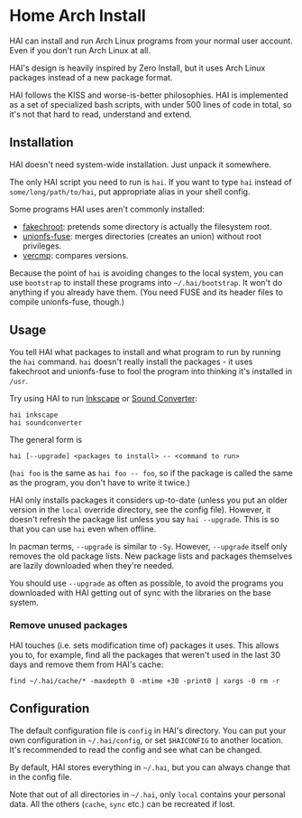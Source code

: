 # Home Arch Install #
HAI can install and run Arch Linux programs from your
normal user account. Even if you don't run Arch Linux at all.

HAI's design is heavily inspired by Zero Install, but it uses Arch Linux
packages instead of a new package format.

HAI follows the KISS and worse-is-better philosophies. HAI is implemented as a
set of specialized bash scripts, with under 500 lines of code in total, so
it's not that hard to read, understand and extend.

## Installation ##
HAI doesn't need system-wide installation. Just unpack it somewhere.

The only HAI script you need to run is `hai`. If you want to type `hai`
instead of `some/long/path/to/hai`, put appropriate alias in your shell config.

Some programs HAI uses aren't commonly installed:

* [fakechroot](https://github.com/fakechroot/fakechroot/wiki): pretends some directory is actually the filesystem root.
* [unionfs-fuse](http://podgorny.cz/moin/UnionFsFuse): merges directories (creates an union) without root privileges.
* [vercmp](https://projects.archlinux.org/pacman.git/tree/src/util/vercmp.c): compares versions.

Because the point of `hai` is avoiding changes to the local system, you can
use `bootstrap` to install these programs into `~/.hai/bootstrap`. It won't do
anything if you already have them. (You need FUSE and its header files to
compile unionfs-fuse, though.)

## Usage ##

You tell HAI what packages to install and what program to run by running the
`hai` command. `hai` doesn't really install the packages - it uses fakechroot
and unionfs-fuse to fool the program into thinking it's installed in `/usr`.

Try using HAI to run [Inkscape](http://inkscape.org/) or [Sound Converter](http://soundconverter.org/):

    hai inkscape
    hai soundconverter

The general form is

    hai [--upgrade] <packages to install> -- <command to run>

(`hai foo` is the same as `hai foo -- foo`, so if the package is called the
same as the program, you don't have to write it twice.)

HAI only installs packages it considers up-to-date (unless you put an older
version in the `local` override directory, see the config file). However,
it doesn't refresh the package list unless you say `hai --upgrade`. This is
so that you can use `hai` even when offline.

In pacman terms, `--upgrade` is similar to `-Sy`. However,
`--upgrade` itself only removes the old package lists. New package lists and
packages themselves are lazily downloaded when they're needed.

You should use `--upgrade` as often as possible, to avoid the programs you
downloaded with HAI getting out of sync with the libraries on the base system.

### Remove unused packages ###
HAI touches (i.e. sets modification time of) packages it uses. This allows you
to, for example, find all the packages that weren't used in the last 30 days
and remove them from HAI's cache:

    find ~/.hai/cache/* -maxdepth 0 -mtime +30 -print0 | xargs -0 rm -r

## Configuration ##
The default configuration file is `config` in HAI's directory. You can put
your own configuration in `~/.hai/config`, or set `$HAICONFIG` to another
location. It's recommended to read the config and see what can be changed.

By default, HAI stores everything in `~/.hai`, but you can always change that
in the config file.

Note that out of all directories in `~/.hai`, only `local` contains your
personal data. All the others (`cache`, `sync` etc.) can be recreated if lost.
